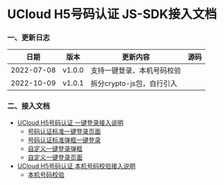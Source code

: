 # UCloud H5号码认证 JS-SDK接入文档

### 一、更新日志

| 日期 | 版本     | 更新内容          |   源码 |
| ------ | ------------- | ---------- | ---|
| 2022-07-08 |  v1.0.0  | 支持一键登录、本机号码校验<br/> |  |
| 2022-10-09 |  v1.0.1  | 拆分crypto-js包，自行引入 | |

### 二、接入文档

- [UCloud H5号码认证 一键登录接入说明](./phone-login.md)
  - [号码认证标准一键登录页面](./phone-login.md#32获取token)
  - [号码认证标准弹框一键登录](./phone-login.md#32获取token)
  - [自定义一键登录弹框](./phone-login.md#35弹窗版自定义配置项authpagetype2)
  - [自定义一键登录页面](./phone-login.md#36页面版自定义配置项authpagetype3)
- [UCloud H5号码认证 本机号码校验接入说明](./phone-auth.md)
  - [本机号码校验](./phone-auth.md)
